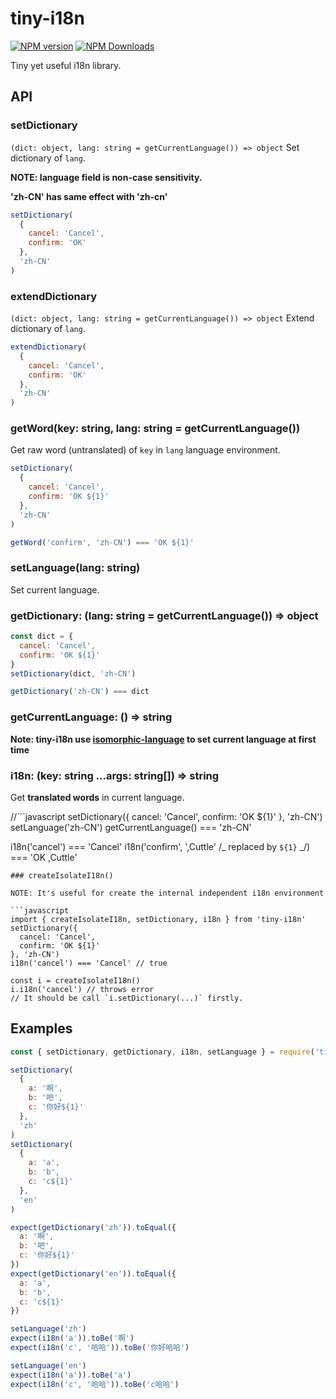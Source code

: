 # tiny-i18n

[![NPM version](https://img.shields.io/npm/v/tiny-i18n.svg?style=flat-square)](https://www.npmjs.com/package/tiny-i18n)
[![NPM Downloads](https://img.shields.io/npm/dm/tiny-i18n.svg?style=flat-square&maxAge=43200)](https://www.npmjs.com/package/tiny-i18n)

Tiny yet useful i18n library.

## API

### setDictionary

`(dict: object, lang: string = getCurrentLanguage()) => object`
Set dictionary of `lang`.

**NOTE: language field is non-case sensitivity.**

**'zh-CN' has same effect with 'zh-cn'**

```javascript
setDictionary(
  {
    cancel: 'Cancel',
    confirm: 'OK'
  },
  'zh-CN'
)
```

### extendDictionary

`(dict: object, lang: string = getCurrentLanguage()) => object`
Extend dictionary of `lang`.

```javascript
extendDictionary(
  {
    cancel: 'Cancel',
    confirm: 'OK'
  },
  'zh-CN'
)
```

### getWord(key: string, lang: string = getCurrentLanguage())

Get raw word (untranslated) of `key` in `lang` language environment.

```javascript
setDictionary(
  {
    cancel: 'Cancel',
    confirm: 'OK ${1}'
  },
  'zh-CN'
)

getWord('confirm', 'zh-CN') === 'OK ${1}'
```

### setLanguage(lang: string)

Set current language.

### getDictionary: (lang: string = getCurrentLanguage()) => object

```javascript
const dict = {
  cancel: 'Cancel',
  confirm: 'OK ${1}'
}
setDictionary(dict, 'zh-CN')

getDictionary('zh-CN') === dict
```

### getCurrentLanguage: () => string

**Note: tiny-i18n use [isomorphic-language](https://www.npmjs.com/package/isomorphic-language) to set current language at first time**

### i18n: (key: string ...args: string[]) => string

Get **translated words** in current language.

//```javascript
setDictionary({
cancel: 'Cancel',
confirm: 'OK ${1}'
}, 'zh-CN')
setLanguage('zh-CN')
getCurrentLanguage() === 'zh-CN'

i18n('cancel') === 'Cancel'
i18n('confirm', ',Cuttle' /_ replaced by `${1}` _/) === 'OK ,Cuttle'

````
### createIsolateI18n()

NOTE: It's useful for create the internal independent i18n environment

```javascript
import { createIsolateI18n, setDictionary, i18n } from 'tiny-i18n'
setDictionary({
  cancel: 'Cancel',
  confirm: 'OK ${1}'
}, 'zh-CN')
i18n('cancel') === 'Cancel' // true

const i = createIsolateI18n()
i.i18n('cancel') // throws error
// It should be call `i.setDictionary(...)` firstly.
````

## Examples

```javascript
const { setDictionary, getDictionary, i18n, setLanguage } = require('tiny-i18n')

setDictionary(
  {
    a: '啊',
    b: '吧',
    c: '你好${1}'
  },
  'zh'
)
setDictionary(
  {
    a: 'a',
    b: 'b',
    c: 'c${1}'
  },
  'en'
)

expect(getDictionary('zh')).toEqual({
  a: '啊',
  b: '吧',
  c: '你好${1}'
})
expect(getDictionary('en')).toEqual({
  a: 'a',
  b: 'b',
  c: 'c${1}'
})

setLanguage('zh')
expect(i18n('a')).toBe('啊')
expect(i18n('c', '哈哈')).toBe('你好哈哈')

setLanguage('en')
expect(i18n('a')).toBe('a')
expect(i18n('c', '哈哈')).toBe('c哈哈')
```
